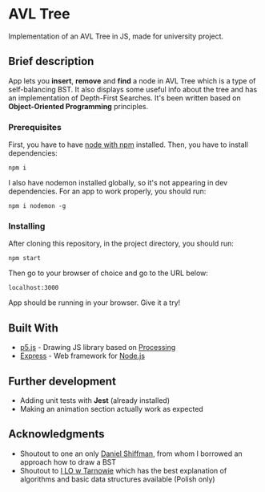 # AVL Tree

Implementation of an AVL Tree in JS, made for university project.

## Brief description

App lets you **insert**, **remove** and **find** a node in AVL Tree which is a type of self-balancing BST.
It also displays some useful info about the tree and has an implementation of Depth-First Searches.
It's been written based on **Object-Oriented Programming** principles.

### Prerequisites

First, you have to have [node with npm](https://nodejs.org/en/) installed.
Then, you have to install dependencies:

```
npm i
```

I also have nodemon installed globally, so it's not appearing in dev dependencies.
For an app to work properly, you should run:

```
npm i nodemon -g
```

### Installing

After cloning this repository, in the project directory, you should run:

```
npm start
```

Then go to your browser of choice and go to the URL below:

```
localhost:3000
```

App should be running in your browser. Give it a try!

## Built With

* [p5.js](https://p5js.org/) - Drawing JS library based on [Processing](https://processing.org/)
* [Express](https://expressjs.com/) - Web framework for [Node.js](https://nodejs.org/en/)

## Further development

* Adding unit tests with **Jest** (already installed)
* Making an animation section actually work as expected

## Acknowledgments

* Shoutout to one an only [Daniel Shiffman](https://github.com/shiffman), from whom I borrowed an approach how to draw a BST
* Shoutout to [I LO w Tarnowie](http://eduinf.waw.pl/inf/alg/001_search/index.php) which has the best explanation of algorithms and basic data structures available (Polish only)
